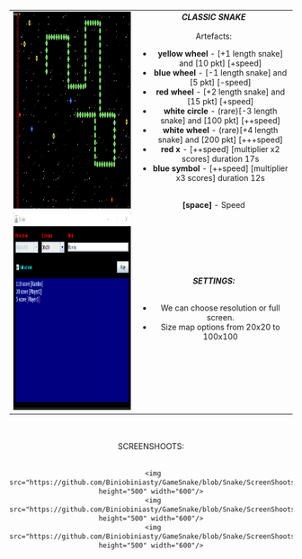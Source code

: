 <center>
<table><tr><td>
<img src="https://github.com/Biniobiniasty/GameSnake/blob/Snake/ScreenShoots/3.png" height="350" width="450"/>
  </td><td style="text-align: center">
  <b><i>CLASSIC SNAKE</i></b><br /><br />
  Artefacts:<br />
  <ul>
  <li><b>yellow wheel</b> - [+1 length snake] and [10 pkt] [+speed]</li>
  <li><b>blue wheel</b> - [-1 length snake] and [5 pkt] [-speed]</li>
  <li><b>red wheel</b> - [+2 length snake] and [15 pkt] [+speed]</li>
  <li><b>white circle</b> - (rare)[-3 length snake] and [100 pkt] [++speed]</li>
  <li><b>white wheel</b> - (rare)[+4 length snake] and [200 pkt] [+++speed]</li>
  <li><b>red x</b> - [++speed] [multiplier x2 scores] duration 17s</li>
  <li><b>blue symbol</b> - [++speed] [multiplier x3 scores] duration 12s</li>
  </ul>
    <br />
  <b>[space]</b> - Speed
  </td></tr>
  <tr><td>
  <img src="https://github.com/Biniobiniasty/GameSnake/blob/Snake/ScreenShoots/0.png" height="350" width="450"/>
  </td><td style="text-align: center">
  <b><i>SETTINGS:</i></b><br /><br />
    <ul>
      <li> We can choose resolution or full screen.</li>
      <li> Size map options from 20x20 to 100x100 </li>
    </ul>
  </td></tr>
  </table>
  <br /><br />
  SCREENSHOOTS:
  <br /><br />
  
  
     <img src="https://github.com/Biniobiniasty/GameSnake/blob/Snake/ScreenShoots/5.png" height="500" width="600"/>
     <img src="https://github.com/Biniobiniasty/GameSnake/blob/Snake/ScreenShoots/2.png" height="500" width="600"/>
     <img src="https://github.com/Biniobiniasty/GameSnake/blob/Snake/ScreenShoots/1.png" height="500" width="600"/>
  </center>
